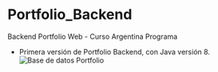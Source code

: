 # Portfolio_Backend
Backend Portfolio Web - Curso Argentina Programa 
 - Primera versión de Portfolio Backend, con Java versión 8.
![Base de datos Portfolio](DDBB_PortfolioWeb_05-1.jpg)